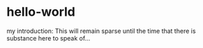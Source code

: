 # hello-world
my introduction: This will remain sparse until the time that there is substance here to speak of... 
